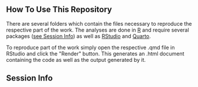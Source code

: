 ## How To Use This Repository

There are several folders which contain the files necessary to reproduce the respective part of the work. The analyses are done in [R](https://www.r-project.org/) and require several packages ([see Session Info](#session-info)) as well as [RStudio](https://posit.co/download/rstudio-desktop/) and [Quarto](https://quarto.org/docs/get-started/). 

To reproduce part of the work simply open the respective .qmd file in RStudio and click the "Render" button. This generates an .html document containing the code as well as the output generated by it.

## Session Info
